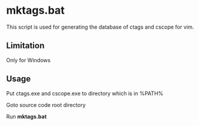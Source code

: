 # mktags.bat
This script is used for generating the database of ctags and cscope for vim.

## Limitation
Only for Windows

## Usage 
Put ctags.exe and cscope.exe to directory which is in %PATH%

Goto source code root directory

Run  **mktags.bat**







